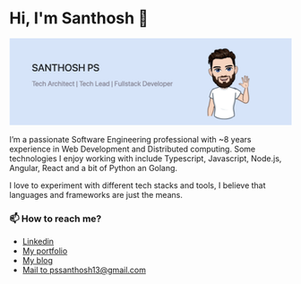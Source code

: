 # Hi, I'm Santhosh 👋

<img src="https://raw.githubusercontent.com/santhosh-ps/santhosh-ps/main/assets/banner.png" alt="banner - Santhosh PS Technical Architect | Tech Lead | Fullstack Developer">

I’m a passionate Software Engineering professional with ~8 years experience in Web Development and Distributed computing. Some technologies I enjoy working with include Typescript, Javascript, Node.js, Angular, React and a bit of Python an Golang.

I love to experiment with different tech stacks and tools, I believe that languages and frameworks are just the means.

### 📫 How to reach me?
* [Linkedin](https://www.linkedin.com/in/santhoshps1/)
* [My portfolio](https://letsprogramit.com/)
* [My blog](https://letsprogramit.com/posts)
* [Mail to pssanthosh13@gmail.com](mailto:pssanthosh13@gmail.com)


<!--
**santhosh-ps/santhosh-ps** is a ✨ _special_ ✨ repository because its `README.md` (this file) appears on your GitHub profile.

Here are some ideas to get you started:

- 🔭 I’m currently working on ...
- 🌱 I’m currently learning ...
- 👯 I’m looking to collaborate on ...
- 🤔 I’m looking for help with ...
- 💬 Ask me about ...
- 📫 How to reach me: ...
- 😄 Pronouns: ...
- ⚡ Fun fact: ...
-->

